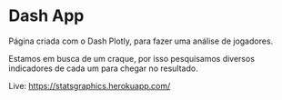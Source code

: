 # Dash App

Página criada com o Dash Plotly, para fazer uma análise de jogadores.

Estamos em busca de um craque, por isso pesquisamos diversos indicadores de cada um para chegar no resultado.

Live: https://statsgraphics.herokuapp.com/
